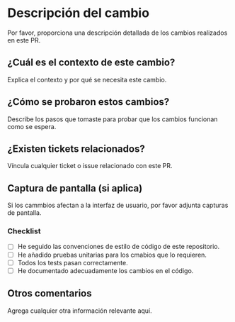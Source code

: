 # Descripción del cambio

Por favor, proporciona una descripción detallada de los cambios realizados en este PR.

## ¿Cuál es el contexto de este cambio?

Explica el contexto y por qué se necesita este cambio.

## ¿Cómo se probaron estos cambios?

Describe los pasos que tomaste para probar que los cambios funcionan como se espera.

## ¿Existen tickets relacionados?

Víncula cualquier ticket o issue relacionado con este PR.

## Captura de pantalla (si aplica)

Si los cammbios afectan a la interfaz de usuario, por favor adjunta capturas de pantalla.

### Checklist

- [ ] He seguido las convenciones de estilo de código de este repositorio.
- [ ] He añadido pruebas unitarias para los cmabios que lo requieren.
- [ ] Todos los tests pasan correctamente.
- [ ] He documentado adecuadamente los cambios en el código.

## Otros comentarios

Agrega cualquier otra información relevante aquí.
